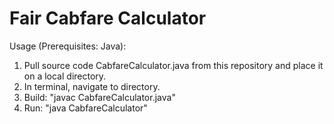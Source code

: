 # Fair Cabfare Calculator

Usage (Prerequisites: Java):
1. Pull source code CabfareCalculator.java from this repository and place it on a local directory.
2. In terminal, navigate to directory.
3. Build: "javac CabfareCalculator.java"
4. Run: "java CabfareCalculator"
